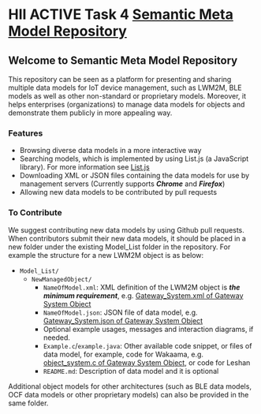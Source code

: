 
# HII ACTIVE Task 4 [Semantic Meta Model Repository](https://t4active.github.io)

## Welcome to Semantic Meta Model Repository
This repository can be seen as a platform for presenting and sharing multiple data models for IoT device management, such as LWM2M, BLE models as well as other non-standard or proprietary models. Moreover, it helps enterprises (organizations) to manage data models for objects and demonstrate them publicly in more appealing way.

### Features

* Browsing diverse data models in a more interactive way
* Searching models, which is implemented by using List.js (a JavaScript library). For more information see [List.js](http://listjs.com/)
* Downloading XML or JSON files containing the data models for use by management servers (Currently supports _**Chrome**_ and _**Firefox**_)
* Allowing new data models to be contributed by pull requests

### To Contribute

We suggest contributing new data models by using Github pull requests. When contributors submit their new data models, it should be placed in a new folder under the existing Model_List folder in the repository. For example the structure for a new LWM2M object is as below:
- `Model_List/`
  - `NewManagedObject/`
    - `NameOfModel.xml`: XML definition of the LWM2M object is _**the minimum requirement**_, e.g. [Gateway_System.xml of Gateway System Object](Model_List/Gateway_System/Gateway_System.xml)
    - `NameOfModel.json`: JSON file of data model, e.g. [Gateway_System.json of Gateway System Object](Model_List/Gateway_System/Gateway_System.json)
    - Optional example usages, messages and interaction diagrams, if needed.
    - `Example.c`/`example.java`: Other available code snippet, or files of data model, for example, code for Wakaama, e.g. [object_system.c of Gateway System Object](Model_List/Gateway_System/object_system.c), or code for Leshan
    - `README.md`: Description of data model and it is optional

Additional object models for other architectures (such as BLE data models, OCF data models or other proprietary models) can also be provided in the same folder.
